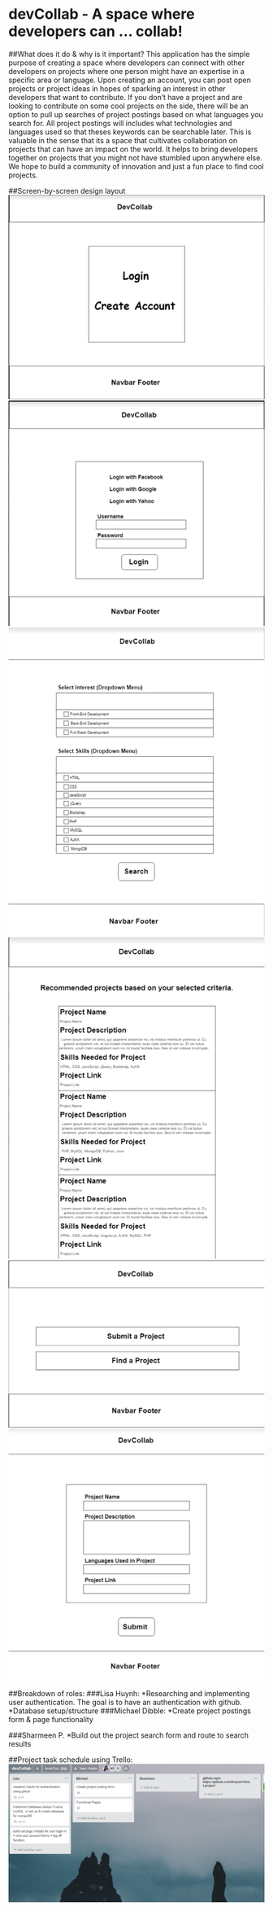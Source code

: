 # devCollab - A space where developers can … collab! 

##What does it do & why is it important? 
This application has the simple purpose of creating a space where developers can connect with other developers on projects where one person might have an expertise in a specific area or language. Upon creating an account, you can post open projects or project ideas in hopes of sparking an interest in other developers that want to contribute. If you don’t have a project and are looking to contribute on some cool projects on the side, there will be an option to pull up searches of project postings based on what languages you search for. All project postings will includes what technologies and languages used so that theses keywords can be searchable later. This is valuable in the sense that its a space that cultivates collaboration on projects that can have an impact on the world. It helps to bring developers together on projects that you might not have stumbled upon anywhere else. We hope to build a community of innovation and just a fun place to find cool projects. 



##Screen-by-screen design layout 
![Alt text](/proj-imgs/start.PNG?raw=true)
![Alt text](/proj-imgs/login.PNG?raw=true)
![Alt text](/proj-imgs/findproj.PNG?raw=true)
![Alt text](/proj-imgs/projsearch.PNG?raw=true)
![Alt text](/proj-imgs/submit.PNG?raw=true)
![Alt text](/proj-imgs/submitproj.PNG?raw=true)




##Breakdown of roles: 
###Lisa Huynh: 
    *Researching and implementing user authentication. The goal is to have an authentication with github.
    *Database setup/structure 
###Michael Dibble:
	*Create project postings form & page functionality
		       
###Sharmeen P. 
	*Build out the project search form and route to search results  



##Project task schedule using Trello:  
![Alt text](/proj-imgs/trello.PNG?raw=true)